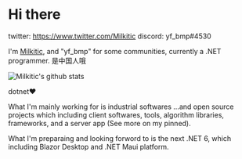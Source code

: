 # Hi there 

twitter: https://www.twitter.com/Milkitic
discord: yf_bmp#4530

I'm [Milkitic](https://github.com/Milkitic), and "yf_bmp" for some communities, currently a .NET programmer. 是中国人哦

![Milkitic's github stats](https://github-readme-stats.vercel.app/api?username=milkitic&show_icons=true&theme=light)

dotnet❤

What I'm mainly working for is industrial softwares ...and open source projects which including client softwares, tools, algorithm libraries, frameworks, and a server app (See more on my pinned).

What I'm preparaing and looking forword to is the next .NET 6, which including Blazor Desktop and .NET Maui platform. 
